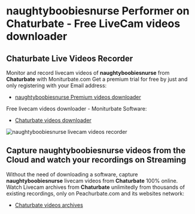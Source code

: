 # naughtyboobiesnurse Performer on Chaturbate - Free LiveCam videos downloader

## Chaturbate Live Videos Recorder

Monitor and record livecam videos of **naughtyboobiesnurse** from **Chaturbate** with Moniturbate.com
Get a premium trial for free by just and only registering with your Email address:
* [naughtyboobiesnurse Premium videos downloader](https://moniturbate.com/request-demo-licence-key.html)

Free livecam videos downloader - Moniturbate Software:
* [Chaturbate videos downloader](https://moniturbate.com/moniturbate-download-software.html)

![naughtyboobiesnurse livecam videos recorder](https://peachurnet.com/templates/moniturbate-software.png)


## Capture naughtyboobiesnurse videos from the Cloud and watch your recordings on Streaming

Without the need of downloading a software, capture **naughtyboobiesnurse** livecam videos from **Chaturbate** 100% online.
Watch Livecam archives from **Chaturbate** unlimitedly from thousands of existing recordings, only on Peachurbate.com and its websites network:
* [Chaturbate videos archives](https://peachurnet.com/)